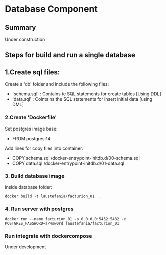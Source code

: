 # Database Component

## Summary
Under construction

## Steps for build and run a single database


## 1.Create sql files:
Create a 'db' folder and include the following files:
- 'schema.sql' : Contains te SQL statements for create tables [Using DDL]
- 'data.sql' : Cointains the SQL statements for insert initial data [using DML]


### 2.Create 'Dockerfile'
Set postgres image base:
- FROM postgres:14

Add lines for copy files into container:
- COPY schema.sql /docker-entrypoint-initdb.d/00-schema.sql
- COPY data.sql /docker-entrypoint-initdb.d/01-data.sql


### 3. Build database image
inside database folder:

```
docker build -t laustefania/facturion_01  .
```

### 4. Run server with postgres

```
docker run --name facturion_01 -p 0.0.0.0:5432:5432 -e POSTGRES_PASSWORD=aP4sw0rd laustefania/facturion_01
```

### Run integrate with dockercompose
Under development
